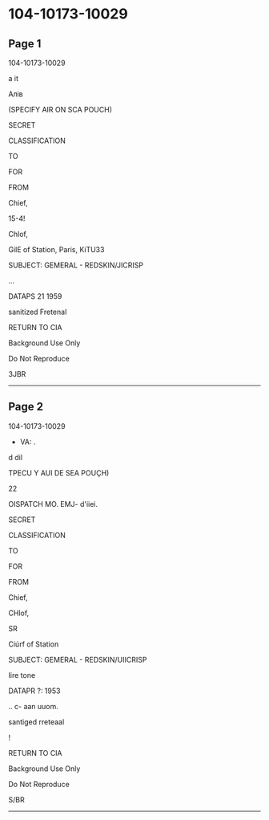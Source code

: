 # 104-10173-10029

## Page 1

104-10173-10029

a it

Алів

(SPECIFY AIR ON SCA POUCH)

SECRET

CLASSIFICATION

TO

FOR

FROM

Chief,

15-4!

Chlof,

GilE of Station, Paris, KiTU33

SUBJECT: GEMERAL - REDSKIN/JICRISP

...

DATAPS 21 1959

sanitized Fretenal

RETURN TO CIA

Background Use Only

Do Not Reproduce

3JBR

---

## Page 2

104-10173-10029

- VA: .

d dil

TPECU Y AUI DE SEA POUÇH)

22

OISPATCH MO. EMJ- d'iiei.

SECRET

CLASSIFICATION

TO

FOR

FROM

Chief,

CHlof,

SR

Ciúrf of Station

SUBJECT: GEMERAL - REDSKIN/UIICRISP

Iire tone

DATAPR ?: 1953

.. c- aan uuom.

santiged rreteaal

!

RETURN TO CIA

Background Use Only

Do Not Reproduce

S/BR

---

